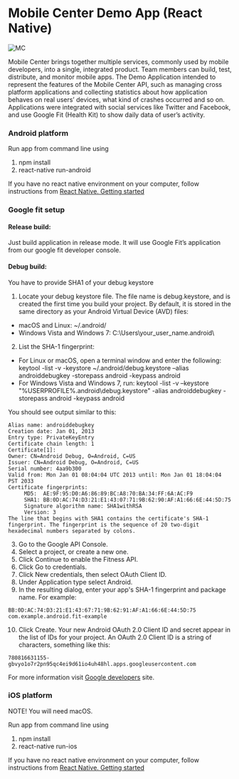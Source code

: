 # Mobile Center Demo App (React Native)

![MC](https://content.screencast.com/users/kangarooo/folders/Jing/media/2c9fa3df-3b84-4a77-8f29-454aceeb098a/2017-06-02_1813.png)

Mobile Center brings together multiple services, commonly used by mobile developers, into a single, integrated product. 
Team members can build, test, distribute, and monitor mobile apps. 
The Demo Application intended to represent the features of the Mobile Center API, 
such as managing cross platform applications and collecting statistics about how application behaves on real users’ devices, 
what kind of crashes occurred and so on. Applications were integrated with social services like Twitter and Facebook, and use Google Fit (Health Kit) to show daily data of user’s activity.


### Android platform

Run app from command line using 
1. npm install
1. react-native run-android

If you have no react native environment on your computer, follow instructions from [React Native. Getting started](https://facebook.github.io/react-native/docs/getting-started.html)


### Google fit setup

#### Release build:
Just build application in release mode. It will use Google Fit’s application from our google fit developer console.

#### Debug build:

You have to provide SHA1 of your debug keystore

1. Locate your debug keystore file. The file name is debug.keystore, and is created the first time you build your project. 
By default, it is stored in the same directory as your Android Virtual Device (AVD) files:

  * macOS and Linux: ~/.android/
  * Windows Vista and Windows 7: C:\Users\your_user_name\.android\

2. List the SHA-1 fingerprint:
  * For Linux or macOS, open a terminal window and enter the following:
keytool -list -v -keystore ~/.android/debug.keystore –alias androiddebugkey -storepass android -keypass android
  * For Windows Vista and Windows 7, run:
keytool -list -v –keystore "%USERPROFILE%\.android\debug.keystore" -alias androiddebugkey -storepass android -keypass android

You should see output similar to this:

```
Alias name: androiddebugkey
Creation date: Jan 01, 2013
Entry type: PrivateKeyEntry
Certificate chain length: 1
Certificate[1]:
Owner: CN=Android Debug, O=Android, C=US
Issuer: CN=Android Debug, O=Android, C=US
Serial number: 4aa9b300
Valid from: Mon Jan 01 08:04:04 UTC 2013 until: Mon Jan 01 18:04:04 PST 2033
Certificate fingerprints:
     MD5:  AE:9F:95:D0:A6:86:89:BC:A8:70:BA:34:FF:6A:AC:F9
     SHA1: BB:0D:AC:74:D3:21:E1:43:07:71:9B:62:90:AF:A1:66:6E:44:5D:75
     Signature algorithm name: SHA1withRSA
     Version: 3  
The line that begins with SHA1 contains the certificate's SHA-1 fingerprint. The fingerprint is the sequence of 20 two-digit hexadecimal numbers separated by colons.
```

3. Go to the Google API Console.
4. Select a project, or create a new one. 
5. Click Continue to enable the Fitness API.
6. Click Go to credentials.
7. Click New credentials, then select OAuth Client ID.
8. Under Application type select Android.
9. In the resulting dialog, enter your app's SHA-1 fingerprint and package name. For example:
```
BB:0D:AC:74:D3:21:E1:43:67:71:9B:62:91:AF:A1:66:6E:44:5D:75
com.example.android.fit-example
```
10. Click Create. 
Your new Android OAuth 2.0 Client ID and secret appear in the list of IDs for your project. An OAuth 2.0 Client ID is a string of characters, something like this:
```
780816631155-gbvyo1o7r2pn95qc4ei9d61io4uh48hl.apps.googleusercontent.com
```

For more information visit [Google developers](https://developers.google.com/fit/overview) site.

### iOS platform

NOTE! You will need macOS.

Run app from command line using 
1. npm install
1. react-native run-ios

If you have no react native environment on your computer, follow instructions from [React Native. Getting started](https://facebook.github.io/react-native/docs/getting-started.html)
